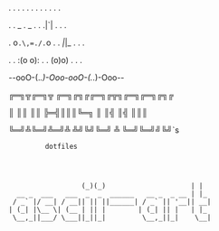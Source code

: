  .  .  .  .  .  .  .  .  .  .  .  .

.  .  _  .  _  .  .  .|`|  .  .  .

 .  o`.\,=./.`o .  . _|_|_  .  .  .

.  .  :(o o):  .  .  (o)o) .  .  .

 --ooO-(._.)-Ooo-ooO-(._.)-Ooo--

 ╔═╗╦╔═╗╦  ╔═╗╔╗╔╔═╗╔╦╗╔═╗╔═╗╔╗╔

 ║  ║║ ║║  ╠═╣║║║╚═╗ ║ ║╣ ║╣ ║║║

 ╚═╝╩╚═╝╩═╝╩ ╩╝╚╝╚═╝ ╩ ╚═╝╚═╝╝╚╝\`s



             dotfiles




                      (_)(_)                     | |
      __ _  ___   ___  _  _  ______   __ _  _ __ | |_
     / _` |/ __| / __|| || ||______| / _` || '__|| __|
    | (_| |\__ \| (__ | || |        | (_| || |   | |_
     \__,_||___/ \___||_||_|         \__,_||_|    \__|



